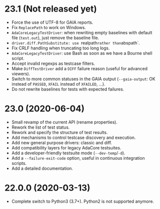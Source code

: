 23.1 (Not released yet)
=======================

* Force the use of UTF-8 for GAIA reports.
* Fix `ReplacePath` to work on Windows.
* `AdaCoreLegacyTestDriver`: when rewriting empty baselines with
  default file (`test.out`), just remove the baseline file.
* `driver.diff.PathSubstitute: use `realpath` rather than `abspath`.
* Fix CRLF handling when truncating too long logs.
* `AdaCoreLegacyTestDriver`: use Bash as soon as we have a Bourne shell script.
* Accept invalid regexps as testcase filters.
* Make `DiffTestDriver` add a `DIFF` failure reason (useful for advanced
  viewers).
* Switch to more common statuses in the GAIA output (`--gaia-output`: OK
  instead of `PASSED`, `XFAIL` instead of `XFAILED`, ...).
* Do not rewrite baselines for tests with expected failures.

23.0 (2020-06-04)
=================

* Small revamp of the current API (rename properties).
* Rework the list of test status.
* Rework and specify the structure of test results.
* Add mechanisms to control testcase discovery and execution.
* Add new general purpose drivers: classic and diff.
* Add compatibility layers for legacy AdaCore testsuites.
* Add a developer-friendly testsuite mode (`--dev-temp`/`-d`).
* Add a `--failure-exit-code` option, useful in continuous integration scripts.
* Add a detailed documentation.

22.0.0 (2020-03-13)
===================

* Complete switch to Python3 (3.7+). Python2 is not supported anymore.
